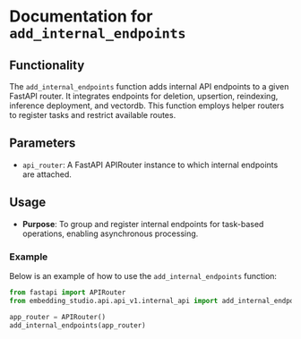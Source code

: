 # Documentation for `add_internal_endpoints`

## Functionality
The `add_internal_endpoints` function adds internal API endpoints to a given FastAPI router. It integrates endpoints for deletion, upsertion, reindexing, inference deployment, and vectordb. This function employs helper routers to register tasks and restrict available routes.

## Parameters

- `api_router`: A FastAPI APIRouter instance to which internal endpoints are attached.

## Usage

- **Purpose**: To group and register internal endpoints for task-based operations, enabling asynchronous processing.

### Example

Below is an example of how to use the `add_internal_endpoints` function:

```python
from fastapi import APIRouter
from embedding_studio.api.api_v1.internal_api import add_internal_endpoints

app_router = APIRouter()
add_internal_endpoints(app_router)
```